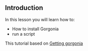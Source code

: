 ## Introduction

In this lesson you will learn how to:

- How to install Gorgonia
- run a script

This tutorial based on [Getting gorgonia](https://gorgonia.org/getting-started/)
